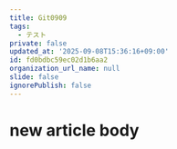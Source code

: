```yaml
---
title: Git0909
tags:
  - テスト
private: false
updated_at: '2025-09-08T15:36:16+09:00'
id: fd0bdbc59ec02d1b6aa2
organization_url_name: null
slide: false
ignorePublish: false
---
```

# new article body
